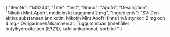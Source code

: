 {
  "ItemNr": "148234",
  "Title": "test",
  "Brand": "Apofri",
  "Description": "Nikotin Mint Apofri, medicinskt tuggummi 2 mg",
  "Ingredients": "SV: Den aktiva substansen är nikotin. Nikotin Mint Apofri finns i två styrkor: 2 mg och 4 mg.- Övriga innehållsämnen är: Tuggummibas (innehåller butylhydroxitoluen (E321)), kalciumkarbonat, sorbitol "
}
